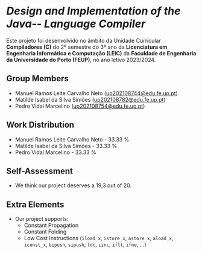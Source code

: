 # *Design and Implementation of the Java-- Language Compiler*

Este projeto foi desenvolvido no âmbito da Unidade Curricular **Compiladores (C)** do 2º semestre do 3º ano da **Licenciatura em Engenharia Informática e Computação (LEIC)** da **Faculdade de Engenharia da Universidade do Porto (FEUP)**, no ano letivo 2023/2024.

## Group Members

- Manuel Ramos Leite Carvalho Neto (up202108744@edu.fe.up.pt)
- Matilde Isabel da Silva Simões (up202108782@edu.fe.up.pt)
- Pedro Vidal Marcelino (up202108754@edu.fe.up.pt)

## Work Distribution

- Manuel Ramos Leite Carvalho Neto - 33.33 %
- Matilde Isabel da Silva Simões - 33.33 %
- Pedro Vidal Marcelino - 33.33 %

## Self-Assessment

- We think our project deserves a 19,3 out of 20.

## Extra Elements

- Our project supports:
    - Constant Propagation
    - Constant Folding
    - Low Cost Instructions (`iload_x`, `istore_x`, `astore_x`, `aload_x`, `iconst_x`, `bipush`, `sipush`, `ldc`, `iinc`, `iflt`, `ifne`, ...)
